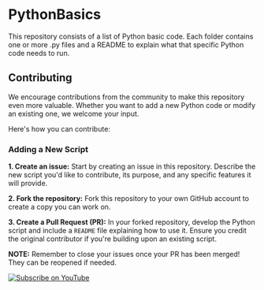 # PythonBasics

This repository consists of a list of Python basic code. Each folder contains one or more .py files and a README to explain what that specific Python code needs to run. 

## Contributing

We encourage contributions from the community to make this repository even more valuable. Whether you want to add a new Python code or modify an existing one, we welcome your input. 

Here's how you can contribute:

### Adding a New Script

**1. Create an issue:** Start by creating an issue in this repository. Describe the new script you'd like to contribute, its purpose, and any specific features it will provide.

**2. Fork the repository:** Fork this repository to your own GitHub account to create a copy you can work on.

**3. Create a Pull Request (PR):** In your forked repository, develop the Python script and include a `README` file explaining how to use it. Ensure you credit the original contributor if you're building upon an existing script.

**NOTE:** Remember to close your issues once your PR has been merged! They can be reopened if needed.

[![Subscribe on YouTube](https://img.shields.io/badge/YouTube-Subscribe-red?logo=youtube&style=for-the-badge)](https://youtu.be/GQFjOJ5JBZc?si=RKz0KBbhpLYbS9NX)

